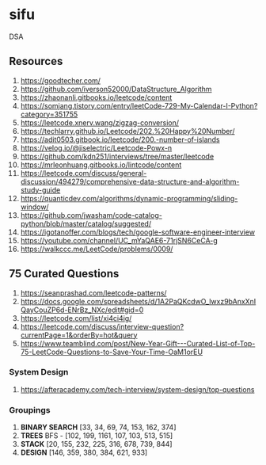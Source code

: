 # sifu

DSA

## Resources

1. https://goodtecher.com/
2. https://github.com/iverson52000/DataStructure_Algorithm
3. https://zhaonanli.gitbooks.io/leetcode/content
4. https://somjang.tistory.com/entry/leetCode-729-My-Calendar-I-Python?category=351755
5. https://leetcode.xnerv.wang/zigzag-conversion/
6. https://techlarry.github.io/Leetcode/202.%20Happy%20Number/
7. https://adit0503.gitbook.io/leetcode/200.-number-of-islands
8. https://velog.io/@jiselectric/Leetcode-Powx-n
9. https://github.com/kdn251/interviews/tree/master/leetcode
10. https://mrleonhuang.gitbooks.io/lintcode/content
11. https://leetcode.com/discuss/general-discussion/494279/comprehensive-data-structure-and-algorithm-study-guide
12. https://quanticdev.com/algorithms/dynamic-programming/sliding-window/
13. https://github.com/jwasham/code-catalog-python/blob/master/catalog/suggested/
14. https://igotanoffer.com/blogs/tech/google-software-engineer-interview
15. https://youtube.com/channel/UC_mYaQAE6-71rjSN6CeCA-g
16. https://walkccc.me/LeetCode/problems/0009/

## 75 Curated Questions

1. https://seanprashad.com/leetcode-patterns/
2. https://docs.google.com/spreadsheets/d/1A2PaQKcdwO_lwxz9bAnxXnIQayCouZP6d-ENrBz_NXc/edit#gid=0
3. https://leetcode.com/list/xi4ci4ig/
4. https://leetcode.com/discuss/interview-question?currentPage=1&orderBy=hot&query
5. https://www.teamblind.com/post/New-Year-Gift---Curated-List-of-Top-75-LeetCode-Questions-to-Save-Your-Time-OaM1orEU

### System Design

1. https://afteracademy.com/tech-interview/system-design/top-questions

### Groupings

1. **BINARY SEARCH**
   [33, 34, 69, 74, 153, 162, 374]
2. **TREES**
   BFS - [102, 199, 1161, 107, 103, 513, 515]
3. **STACK**
   [20, 155, 232, 225, 316, 678, 739, 844]
4. **DESIGN**
   [146, 359, 380, 384, 621, 933]
